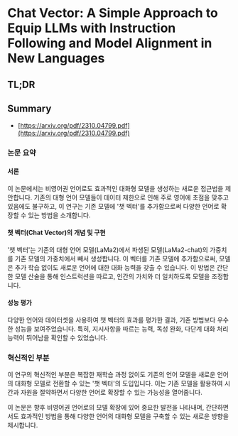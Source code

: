 # Chat Vector: A Simple Approach to Equip LLMs with Instruction Following and Model Alignment in New Languages
## TL;DR
## Summary
- [https://arxiv.org/pdf/2310.04799.pdf](https://arxiv.org/pdf/2310.04799.pdf)

### 논문 요약

#### 서론
이 논문에서는 비영어권 언어로도 효과적인 대화형 모델을 생성하는 새로운 접근법을 제안합니다. 기존의 대형 언어 모델들이 데이터 제한으로 인해 주로 영어에 초점을 맞추고 있음에도 불구하고, 이 연구는 기존 모델에 '챗 벡터'를 추가함으로써 다양한 언어로 확장할 수 있는 방법을 소개합니다.

#### 챗 벡터(Chat Vector)의 개념 및 구현
'챗 벡터'는 기존의 대형 언어 모델(LaMa2)에서 파생된 모델(LaMa2-chat)의 가중치를 기존 모델의 가중치에서 빼서 생성합니다. 이 벡터를 기존 모델에 추가함으로써, 모델은 추가 학습 없이도 새로운 언어에 대한 대화 능력을 갖출 수 있습니다. 이 방법은 간단한 모델 산술을 통해 인스트럭션을 따르고, 인간의 가치와 더 일치하도록 모델을 조정합니다.

#### 성능 평가
다양한 언어와 데이터셋을 사용하여 챗 벡터의 효과를 평가한 결과, 기존 방법보다 우수한 성능을 보여주었습니다. 특히, 지시사항을 따르는 능력, 독성 완화, 다단계 대화 처리 능력이 뛰어남을 확인할 수 있었습니다.

### 혁신적인 부분
이 연구의 혁신적인 부분은 복잡한 재학습 과정 없이도 기존의 언어 모델을 새로운 언어의 대화형 모델로 전환할 수 있는 '챗 벡터'의 도입입니다. 이는 기존 모델을 활용하여 시간과 자원을 절약하면서 다양한 언어로 확장할 수 있는 가능성을 열어줍니다.

이 논문은 향후 비영어권 언어로의 모델 확장에 있어 중요한 발전을 나타내며, 간단하면서도 효과적인 방법을 통해 다양한 언어의 대화형 모델을 구축할 수 있는 새로운 방향을 제시합니다.